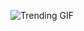![Trending GIF](https://media0.giphy.com/media/v1.Y2lkPThiYjIxNzcyaDFsMnI2cWVldHVzNjl6OWJrNGZvOWN0aDRzaHhqNmZmMWd4dTd6dyZlcD12MV9naWZzX3NlYXJjaCZjdD1n/MT5UUV1d4CXE2A37Dg/giphy.gif)
